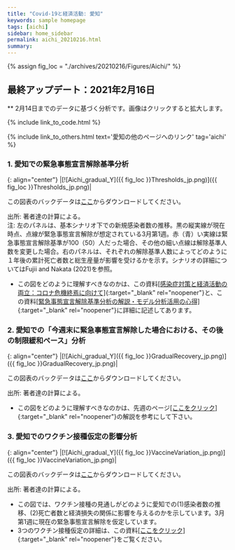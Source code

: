 ```yaml
---
title: "Covid-19と経済活動: 愛知"
keywords: sample homepage
tags: [aichi]
sidebar: home_sidebar
permalink: aichi_20210216.html
summary:
---
```


{% assign fig_loc = "./archives/20210216/Figures/Aichi/" %}

## 最終アップデート：2021年2月16日
** 2月14日までのデータに基づく分析です。画像はクリックすると拡大します。

{% include link_to_code.html %}

{% include link_to_others.html text='愛知の他のページへのリンク' tag='aichi' %}

### 1. 愛知での緊急事態宣言解除基準分析

{: align="center"}
|[![Aichi_gradual_Y]({{ fig_loc }}Thresholds_jp.png)]({{ fig_loc }}Thresholds_jp.png)|

この図表のバックデータは[ここ](./archives/20210216/Figures/Aichi/BackData_ThresholdsAichi_20210216.xls)からダウンロードしてください。

出所: 著者達の計算による。<br>
注: 左のパネルは、基本シナリオ下での新規感染者数の推移。黒の縦実線が現在時点、点線が緊急事態宣言解除が想定されている3月第1週。赤（青）い実線は緊急事態宣言解除基準が100（50）人だった場合、その他の細い点線は解除基準人数を変更した場合。右のパネルは、それぞれの解除基準人数によってどのように１年後の累計死亡者数と総生産量が影響を受けるかを示す。シナリオの詳細についてはFujii and Nakata (2021)を参照。

- この図をどのように理解すべきなのかは、この資料[[感染症対策と経済活動の両立：コロナ危機終焉に向けて]](./files/Covid19OutputJapan_20210206.pdf){:target="_blank" rel="noopener"}と、この資料[[緊急事態宣言解除基準分析の解説・モデル分析活用の心得]](./files/Covid19OutputJapan_Note_20210206.pdf){:target="_blank" rel="noopener"}に詳細に記述してあります。

### 2. 愛知での「今週末に緊急事態宣言解除した場合における、その後の制限緩和ペース」分析

{: align="center"}
|[![Aichi_gradual_Y]({{ fig_loc }}GradualRecovery_jp.png)]({{ fig_loc }}GradualRecovery_jp.png)|

この図表のバックデータは[ここ](./archives/20210216/Figures/Aichi/BackData_GradualRecoveryAichi_20210216.xls)からダウンロードしてください。

出所: 著者達の計算による。

- この図をどのように理解すべきなのかは、先週のページ[[ここをクリック]](./tokyo_20210209.html#1-東京での緊急事態宣言解除後の経済促進ペース分析){:target="_blank" rel="noopener"}の解説を参考にして下さい。

### 3. 愛知でのワクチン接種仮定の影響分析

{: align="center"}
|[![Aichi_gradual_Y]({{ fig_loc }}VaccineVariation_jp.png)]({{ fig_loc }}VaccineVariation_jp.png)|

この図表のバックデータは[ここ](./archives/20210216/Figures/Aichi/BackData_VaccineVariationAichi_20210216.xls)からダウンロードしてください。

出所: 著者達の計算による。

- この図では、ワクチン接種の見通しがどのように愛知での(1)感染者数の推移、(2)死亡者数と経済損失の関係に影響を与えるのかを示しています。3月第1週に現在の緊急事態宣言解除を仮定しています。
- 3つのワクチン接種仮定の詳細は、この資料[[ここをクリック]](./files/FujiiNakata_Vaccines_Slides_20210216.pdf){:target="_blank" rel="noopener"}をご覧ください。
